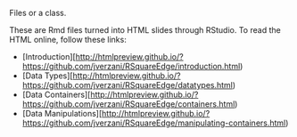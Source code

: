 Files or a class.

These are Rmd files turned into HTML slides through RStudio. To
read the HTML online, follow these links:
  
* [Introduction][http://htmlpreview.github.io/?https://github.com/jverzani/RSquareEdge/introduction.html)
* [Data Types][http://htmlpreview.github.io/?https://github.com/jverzani/RSquareEdge/datatypes.html)
* [Data Containers][http://htmlpreview.github.io/?https://github.com/jverzani/RSquareEdge/containers.html)
* [Data Manipulations][http://htmlpreview.github.io/?https://github.com/jverzani/RSquareEdge/manipulating-containers.html)

